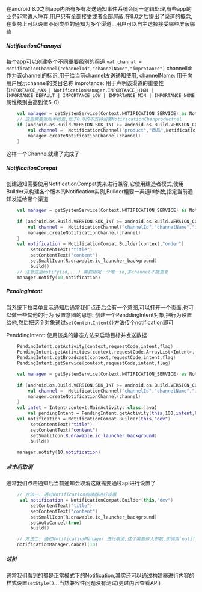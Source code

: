 在android 8.0之前app内所有多有发送通知事件系统会同一逻辑处理,有些app的业务非常遭人唾弃,用户只有全部接受或者全部屏蔽,在8.0之后提出了渠道的概念,在业务上可以设置不同类型的通知为多个渠道...用户可以自主选择接受哪些屏蔽哪些

##### NotificationChannyel

每个app可以创建多个不同重要级别的渠道
`val channal = NotificationChannel("channelId","channelName","improtance")`
channelId: 作为该channel的标识,用于给当前channel发送通知使用,
channelName: 用于向用户展示channel的类目名称
improtance: 用于声明该渠道的重要性 
(`IMPORTANCE_MAX | NotificationManager.IMPORTANCE_HIGH | IMPORTANCE_DEFAULT | IMPORTANCE_LOW | IMPORTANCE_MIN | IMPORTANCE_NONE`属性级别由高到低5-0)

```kotlin
    val manager = getSystemService(Context.NOTIFICATION_SERVICE) as NotificationManager
    // 这里需要做版本检查,低于8.0的不支持设置NotificationChanproductnel
    if (android.os.Build.VERSION.SDK_INT >= android.os.Build.VERSION_CODES.O) {
        val channel =  NotificationChannel("product","商品",NotificationManager.IMPORTANCE_HIGH)
        manager.createNotificationChannel(channel)
    }
```
这样一个Channel就建了完成了 

##### NotificationCompat

创建通知需要使用NotificationCompat类来进行兼容,它使用建造者模式,使用Builder来构建各个版本的Notification实例,Builder粗要一渠道id参数,指定当前通知发送给哪个渠道

```kotlin
    val manager = getSystemService(Context.NOTIFICATION_SERVICE) as NotificationManager
    
    if (android.os.Build.VERSION.SDK_INT >= android.os.Build.VERSION_CODES.O) {
        val channel =  NotificationChannel("channelId","channelName","improtance")
        manager.createNotificationChannel(channel)
    }
    val notification = NotificationCompat.Builder(context,"order")
        .setContentText("title")
        .setContentText("content")
        .setSmallIcon(R.drawable.ic_launcher_background)
        .build()
    // 注意这里notify(id,...) 需要指定一个唯一id,多channel不能重复
    manager.notify(10,notification)
```

##### PendingIntent

当系统下拉菜单显示通知后通常我们点击后会有一个意图,可以打开一个页面,也可以做一些其他的行为
设置意图的思想: 创建一个PenddingIntent对象,把行为设置给他,然后把这个对象通过`setContentIntent()`方法传个notification即可

PenddingIntent: 使用该类的静态方法来启动目标并发送数据

```kotlin
    PendingIntent.getActivity(context,requestCode,intent,flag)
    PendingIntent.getActivities(context,requestCode,ArrayList<Intent>,flag)
    PendingIntent.getBroadcast(context,requestCode,intent,flag)
    PendingIntent.getService(context,requestCode,intent,flag)
```

```kotlin
    val manager = getSystemService(Context.NOTIFICATION_SERVICE) as NotificationManager
    
    if (android.os.Build.VERSION.SDK_INT >= android.os.Build.VERSION_CODES.O) {
        val channel =  NotificationChannel("channelId","channelName","improtance")
        manager.createNotificationChannel(channel)
    }
    val intet = Intent(context,MainActivity::class.java)
        val pendingIntent = PendingIntent.getActivity(this,100,intent,PendingIntent.FLAG_UPDATE_CURRENT)
    val notification = NotificationCompat.Builder(this,"dev")
        .setContentText("title")
        .setContentText("content")
        .setSmallIcon(R.drawable.ic_launcher_background)
        .build()
    
    manager.notify(10,notification)
```

##### 点击后取消

通常我们点击通知后当前通知会取消这就需要通过api进行设置了 

```kotlin
    // 方法一: 通过Notification构建器进行设置
     val notification = NotificationCompat.Builder(this,"dev")
        .setContentText("title")
        .setContentText("content")
        .setSmallIcon(R.drawable.ic_launcher_background)
        .setAutoCancel(true)
        .build()

    // 方法二: 通过NotificationManager 进行取消,这个需要传入参数,即调用`notify(10,notification)`的参数id
    notificationManager.cancel(10)
```

##### 进阶

通常我们看到的都是正常模式下的Notification,其实还可以通过构建器进行内容的样式设置`setStyle()`...当然兼容性问题没有测试(更过内容查看API)